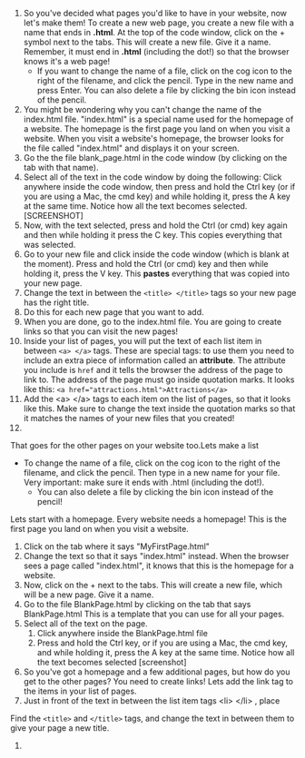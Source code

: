 1. So you've decided what pages you'd like to have in your website, now let's make them! To create a new web page, you create a new file with a name that ends in **.html**. At the top of the code window, click on the + symbol next to the tabs. This will create a new file. Give it a name. Remember, it must end in **.html** \(including the dot!\) so that the browser knows it's a web page!
   * If you want to change the name of a file, click on the cog icon to the right of the filename, and click the pencil. Type in the new name and press Enter. You can also delete a file by clicking the bin icon instead of the pencil.
2. You might be wondering why you can't change the name of the index.html file. "index.html" is a special name used for the homepage of a website. The homepage is the first page you land on when you visit a website. When you visit a website's homepage, the browser looks for the file called "index.html" and displays it on your screen.
3. Go the the file blank\_page.html in the code window \(by clicking on the tab with that name\).
4. Select all of the text in the code window by doing the following: Click anywhere inside the code window, then press and hold the Ctrl key \(or if you are using a Mac, the cmd key\) and while holding it, press the A key at the same time. Notice how all the text becomes selected. \[SCREENSHOT\]
5. Now, with the text selected, press and hold the Ctrl \(or cmd\) key again and then while holding it press the C key. This copies everything that was selected.
6. Go to your new file and click inside the code window \(which is blank at the moment\). Press and hold the Ctrl \(or cmd\) key and then while holding it, press the V key. This **pastes** everything that was copied into your new page.
7. Change the text in between the `<title> </title>` tags so your new page has the right title.
8. Do this for each new page that you want to add.
9. When you are done, go to the index.html file. You are going to create links so that you can visit the new pages!
10. Inside your list of pages, you will put the text of each list item in between `<a> </a>` tags. These are special tags: to use them you need to include an extra piece of information called an **attribute**. The attribute you include is `href` and it tells the browser the address of the page to link to. The address of the page must go inside quotation marks. It looks like this: `<a href="attractions.html">Attractions</a>`
11. Add the &lt;a&gt; &lt;/a&gt; tags to each item on the list of pages, so that it looks like this. Make sure to change the text inside the quotation marks so that it matches the names of your new files that you created!
12. 
That goes for the other pages on your website too.Lets make a list

* To change the name of a file, click on the cog icon to the right of the filename, and click the pencil. Then type in a new name for your file. Very important: make sure it ends with .html \(including the dot!\).
  * You can also delete a file by clicking the bin icon instead of the pencil!

Lets start with a homepage. Every website needs a homepage! This is the first page you land on when you visit a website.

1. Click on the tab where it says "MyFirstPage.html"
2. Change the text so that it says "index.html" instead. When the browser sees a page called "index.html", it knows that this is the homepage for a website.
3. Now, click on the + next to the tabs. This will create a new file, which will be a new page. Give it a name.
4. Go to the file BlankPage.html by clicking on the tab that says BlankPage.html This is a template that you can use for all your pages. 
5. Select all of the text on the page. 
   1. Click anywhere inside the BlankPage.html file
   2. Press and hold the Ctrl key, or if you are using a Mac, the cmd key, and while holding it, press the A key at the same time. Notice how all the text becomes selected \[screenshot\]
6. So you've got a homepage and a few additional pages, but how do you get to the other pages? You need to create links! Lets add the link tag to the items in your list of pages.
7. Just in front of the text in between the list item tags &lt;li&gt; &lt;/li&gt; , place

Find the `<title>` and `</title>` tags, and change the text in between them to give your page a new title.

1. 




